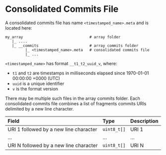 # Consolidated Commits File

A consolidated commits file has name `<timestamped_name>.meta` and is located here:

```
my_array                              # array folder
   |_ ....
   |_ __commits                       # array commits folder
         |_ <timestamped_name>.meta   # consolidated commits file
         |_ ...
```

`<timestamped_name>` has format `__t1_t2_uuid_v`, where:
* `t1` and `t2` are timestamps in milliseconds elapsed since 1970-01-01 00:00:00 +0000 (UTC)
* `uuid` is a unique identifier
* `v` is the format version

There may be multiple such files in the array commits folder. Each consolidated commits file combines a list of fragments commits URIs delimited by a new line character.

| **Field** | **Type** | **Description** |
| :--- | :--- | :--- |
| URI 1 followed by a new line character | `uint8_t[]` | URI 1 |
| … | … | … |
| URI N followed by a new line character | `uint8_t[]` | URI N |